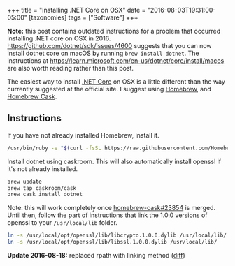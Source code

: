 +++
title = "Installing .NET Core on OSX"
date = "2016-08-03T19:31:00-05:00"
[taxonomies]
tags = ["Software"]
+++

**Note:** this post contains  outdated instructions for a problem that occurred installing .NET core
on OSX in 2016. <https://github.com/dotnet/sdk/issues/4600> suggests that you can now install dotnet
core on macOS by running `brew install dotnet`. The instructions at
<https://learn.microsoft.com/en-us/dotnet/core/install/macos> are also worth reading rather than
this post.

<!-- more -->

The easiest way to install [.NET Core](https://www.microsoft.com/net/core#macos) on OSX is a little
different than the way currently suggested at the official site. I suggest using
[Homebrew](http://brew.sh), and [Homebrew Cask](http://caskroom.io).

## Instructions

If you have not already installed Homebrew, install it.

```bash
/usr/bin/ruby -e "$(curl -fsSL https://raw.githubusercontent.com/Homebrew/install/master/install)"
```

Install dotnet using caskroom. This will also automatically install openssl if it's not already
installed.

```bash
brew update
brew tap caskroom/cask
brew cask install dotnet
```

Note: this will work completely once
[homebrew-cask#23854](https://github.com/caskroom/homebrew-cask/pull/23854) is merged. Until then,
follow the part of instructions that link the 1.0.0 versions of openssl to your `/usr/local/lib`
folder.

```bash
ln -s /usr/local/opt/openssl/lib/libcrypto.1.0.0.dylib /usr/local/lib/
ln -s /usr/local/opt/openssl/lib/libssl.1.0.0.dylib /usr/local/lib/
```

**Update 2016-08-18:** replaced rpath with linking method
([diff](https://github.com/joshka/joshka.github.io/commit/fed667f640251b74a4cbb92d446136d75e3fe95e))
